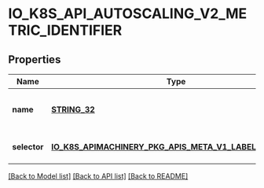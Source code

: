 # IO_K8S_API_AUTOSCALING_V2_METRIC_IDENTIFIER

## Properties
Name | Type | Description | Notes
------------ | ------------- | ------------- | -------------
**name** | [**STRING_32**](STRING_32.md) | name is the name of the given metric | [default to null]
**selector** | [**IO_K8S_APIMACHINERY_PKG_APIS_META_V1_LABEL_SELECTOR**](io.k8s.apimachinery.pkg.apis.meta.v1.LabelSelector.md) |  | [optional] [default to null]

[[Back to Model list]](../README.md#documentation-for-models) [[Back to API list]](../README.md#documentation-for-api-endpoints) [[Back to README]](../README.md)


